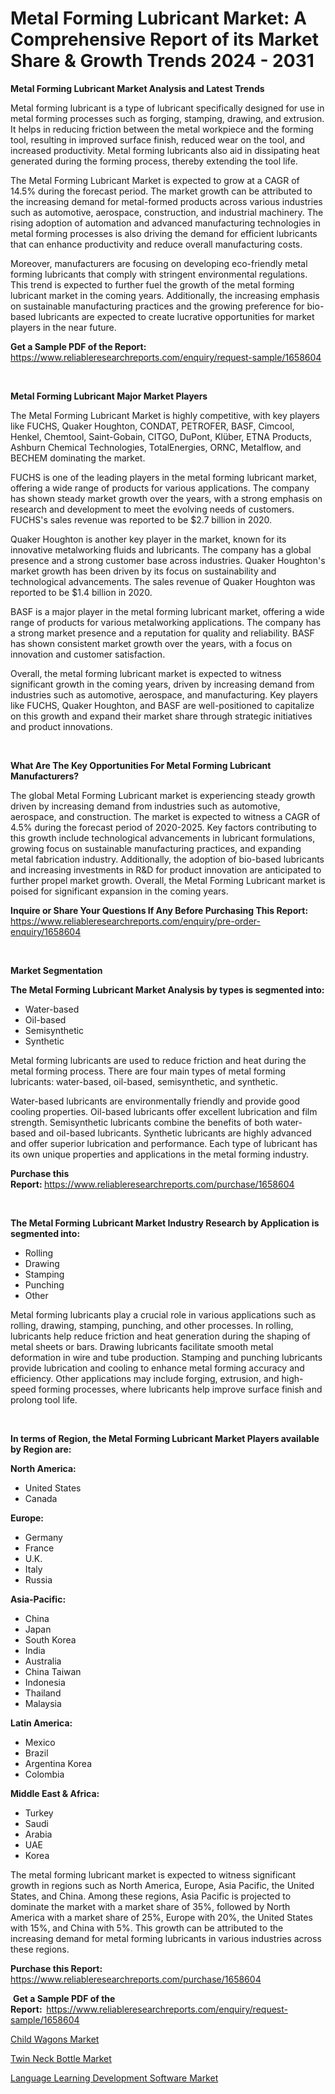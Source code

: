 <p><h1>Metal Forming Lubricant Market: A Comprehensive Report of its Market Share & Growth Trends 2024 - 2031</h1></p><p><strong>Metal Forming Lubricant Market Analysis and Latest Trends</strong></p>
<p><p>Metal forming lubricant is a type of lubricant specifically designed for use in metal forming processes such as forging, stamping, drawing, and extrusion. It helps in reducing friction between the metal workpiece and the forming tool, resulting in improved surface finish, reduced wear on the tool, and increased productivity. Metal forming lubricants also aid in dissipating heat generated during the forming process, thereby extending the tool life.</p><p>The Metal Forming Lubricant Market is expected to grow at a CAGR of 14.5% during the forecast period. The market growth can be attributed to the increasing demand for metal-formed products across various industries such as automotive, aerospace, construction, and industrial machinery. The rising adoption of automation and advanced manufacturing technologies in metal forming processes is also driving the demand for efficient lubricants that can enhance productivity and reduce overall manufacturing costs.</p><p>Moreover, manufacturers are focusing on developing eco-friendly metal forming lubricants that comply with stringent environmental regulations. This trend is expected to further fuel the growth of the metal forming lubricant market in the coming years. Additionally, the increasing emphasis on sustainable manufacturing practices and the growing preference for bio-based lubricants are expected to create lucrative opportunities for market players in the near future.</p></p>
<p><strong>Get a Sample PDF of the Report:&nbsp;</strong> <a href="https://www.reliableresearchreports.com/enquiry/request-sample/1658604">https://www.reliableresearchreports.com/enquiry/request-sample/1658604</a></p>
<p>&nbsp;</p>
<p><strong>Metal Forming Lubricant Major Market Players</strong></p>
<p><p>The Metal Forming Lubricant Market is highly competitive, with key players like FUCHS, Quaker Houghton, CONDAT, PETROFER, BASF, Cimcool, Henkel, Chemtool, Saint-Gobain, CITGO, DuPont, Klüber, ETNA Products, Ashburn Chemical Technologies, TotalEnergies, ORNC, Metalflow, and BECHEM dominating the market. </p><p>FUCHS is one of the leading players in the metal forming lubricant market, offering a wide range of products for various applications. The company has shown steady market growth over the years, with a strong emphasis on research and development to meet the evolving needs of customers. FUCHS's sales revenue was reported to be $2.7 billion in 2020.</p><p>Quaker Houghton is another key player in the market, known for its innovative metalworking fluids and lubricants. The company has a global presence and a strong customer base across industries. Quaker Houghton's market growth has been driven by its focus on sustainability and technological advancements. The sales revenue of Quaker Houghton was reported to be $1.4 billion in 2020.</p><p>BASF is a major player in the metal forming lubricant market, offering a wide range of products for various metalworking applications. The company has a strong market presence and a reputation for quality and reliability. BASF has shown consistent market growth over the years, with a focus on innovation and customer satisfaction.</p><p>Overall, the metal forming lubricant market is expected to witness significant growth in the coming years, driven by increasing demand from industries such as automotive, aerospace, and manufacturing. Key players like FUCHS, Quaker Houghton, and BASF are well-positioned to capitalize on this growth and expand their market share through strategic initiatives and product innovations.</p></p>
<p>&nbsp;</p>
<p><strong>What Are The Key Opportunities For Metal Forming Lubricant Manufacturers?</strong></p>
<p><p>The global Metal Forming Lubricant market is experiencing steady growth driven by increasing demand from industries such as automotive, aerospace, and construction. The market is expected to witness a CAGR of 4.5% during the forecast period of 2020-2025. Key factors contributing to this growth include technological advancements in lubricant formulations, growing focus on sustainable manufacturing practices, and expanding metal fabrication industry. Additionally, the adoption of bio-based lubricants and increasing investments in R&D for product innovation are anticipated to further propel market growth. Overall, the Metal Forming Lubricant market is poised for significant expansion in the coming years.</p></p>
<p><strong>Inquire or Share Your Questions If Any Before Purchasing This Report:</strong> <a href="https://www.reliableresearchreports.com/enquiry/pre-order-enquiry/1658604">https://www.reliableresearchreports.com/enquiry/pre-order-enquiry/1658604</a></p>
<p>&nbsp;</p>
<p><strong>Market Segmentation</strong></p>
<p><strong>The Metal Forming Lubricant Market Analysis by types is segmented into:</strong></p>
<p><ul><li>Water-based</li><li>Oil-based</li><li>Semisynthetic</li><li>Synthetic</li></ul></p>
<p><p>Metal forming lubricants are used to reduce friction and heat during the metal forming process. There are four main types of metal forming lubricants: water-based, oil-based, semisynthetic, and synthetic. </p><p>Water-based lubricants are environmentally friendly and provide good cooling properties. Oil-based lubricants offer excellent lubrication and film strength. Semisynthetic lubricants combine the benefits of both water-based and oil-based lubricants. Synthetic lubricants are highly advanced and offer superior lubrication and performance. Each type of lubricant has its own unique properties and applications in the metal forming industry.</p></p>
<p><strong>Purchase this Report:&nbsp;</strong><a href="https://www.reliableresearchreports.com/purchase/1658604">https://www.reliableresearchreports.com/purchase/1658604</a></p>
<p>&nbsp;</p>
<p><strong>The Metal Forming Lubricant Market Industry Research by Application is segmented into:</strong></p>
<p><ul><li>Rolling</li><li>Drawing</li><li>Stamping</li><li>Punching</li><li>Other</li></ul></p>
<p><p>Metal forming lubricants play a crucial role in various applications such as rolling, drawing, stamping, punching, and other processes. In rolling, lubricants help reduce friction and heat generation during the shaping of metal sheets or bars. Drawing lubricants facilitate smooth metal deformation in wire and tube production. Stamping and punching lubricants provide lubrication and cooling to enhance metal forming accuracy and efficiency. Other applications may include forging, extrusion, and high-speed forming processes, where lubricants help improve surface finish and prolong tool life.</p></p>
<p>&nbsp;</p>
<p><strong>In terms of Region, the Metal Forming Lubricant Market Players available by Region are:</strong></p>
<p>
    <p> <strong> North America: </strong>
        <ul>
            <li>United States</li>
            <li>Canada</li>
        </ul>
        </p> 
    <p> <strong> Europe: </strong>
        <ul>
            <li>Germany</li>
            <li>France</li>
            <li>U.K.</li>
            <li>Italy</li>
            <li>Russia</li>
        </ul>
        </p> 
    <p> <strong> Asia-Pacific: </strong>
        <ul>
            <li>China</li>
            <li>Japan</li>
            <li>South Korea</li>
            <li>India</li>
            <li>Australia</li>
            <li>China Taiwan</li>
            <li>Indonesia</li>
            <li>Thailand</li>
            <li>Malaysia</li>
        </ul>
        </p> 
    <p> <strong> Latin America: </strong>
        <ul>
            <li>Mexico</li>
            <li>Brazil</li>
            <li>Argentina Korea</li>
            <li>Colombia</li>
        </ul>
        </p> 
    <p> <strong> Middle East & Africa: </strong>
        <ul>
            <li>Turkey</li>
            <li>Saudi</li>
            <li>Arabia</li>
            <li>UAE</li>
            <li>Korea</li>
        </ul>
    </p>
    </p>
<p><p>The metal forming lubricant market is expected to witness significant growth in regions such as North America, Europe, Asia Pacific, the United States, and China. Among these regions, Asia Pacific is projected to dominate the market with a market share of 35%, followed by North America with a market share of 25%, Europe with 20%, the United States with 15%, and China with 5%. This growth can be attributed to the increasing demand for metal forming lubricants in various industries across these regions.</p></p>
<p><strong>Purchase this Report: </strong><a href="https://www.reliableresearchreports.com/purchase/1658604">https://www.reliableresearchreports.com/purchase/1658604</a></p>
<p>&nbsp;<strong>Get a Sample PDF of the Report:&nbsp;&nbsp;</strong><a href="https://www.reliableresearchreports.com/enquiry/request-sample/1658604">https://www.reliableresearchreports.com/enquiry/request-sample/1658604</a></p>
<p><strong></strong></p>
<p><p><a href="https://view.publitas.com/reportprime-1/child-wagons-market-size-2023-2030-global-industrial-analysis-key-geographical-regions-market-share-top-key-players-product-types-and-forecast-research-report/">Child Wagons Market</a></p><p><a href="https://view.publitas.com/reportprime-1/global-twin-neck-bottle-market-size-and-market-trends-insights-and-projections-from-2023-to-2030/">Twin Neck Bottle Market</a></p><p><a href="https://view.publitas.com/reportprime-1/language-learning-development-software-market-size-share-trends-analysis-report-by-application-regional-outlook-competitive-strategies-and-segment-forecasts-2023-2030/">Language Learning Development Software Market</a></p></p>